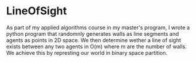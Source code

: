 # LineOfSight
As part of my applied algorithms course in my master's program, I wrote a python program that randomnly generates walls as line segments and agents as points in 2D space. We then determine wether a line of sight exists between any two agents in O(m) where m are the number of walls. We achieve this by represting our world in binary space partition.
